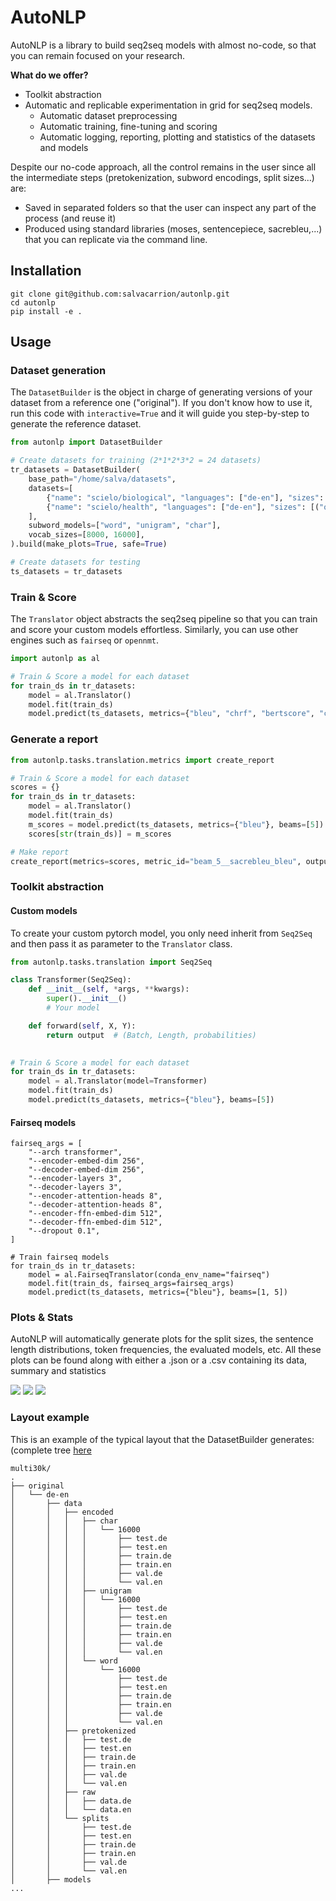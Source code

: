 # AutoNLP

AutoNLP is a library to build seq2seq models with almost no-code, so that you can remain focused on your research.

**What do we offer?**
- Toolkit abstraction
- Automatic and replicable experimentation in grid for seq2seq models.
  - Automatic dataset preprocessing
  - Automatic training, fine-tuning and scoring
  - Automatic logging, reporting, plotting and statistics of the datasets and models

Despite our no-code approach, all the control remains in the user since all the intermediate steps (pretokenization, 
subword encodings, split sizes...) are:
- Saved in separated folders so that the user can inspect any part of the process (and reuse it)
- Produced using standard libraries (moses, sentencepiece, sacrebleu,...) that you can replicate via the command line.


## Installation

```
git clone git@github.com:salvacarrion/autonlp.git
cd autonlp
pip install -e .
```


## Usage

### Dataset generation

The `DatasetBuilder` is the object in charge of generating versions of your dataset from a reference one ("original"). If you don't know how to use it, 
run this code with `interactive=True` and it will guide you step-by-step to generate the reference dataset.

```python
from autonlp import DatasetBuilder

# Create datasets for training (2*1*2*3*2 = 24 datasets)
tr_datasets = DatasetBuilder(
    base_path="/home/salva/datasets",
    datasets=[
        {"name": "scielo/biological", "languages": ["de-en"], "sizes": [("original", None), ("100k", 100000)]},
        {"name": "scielo/health", "languages": ["de-en"], "sizes": [("original", None), ("100k", 100000)]},
    ],
    subword_models=["word", "unigram", "char"],
    vocab_sizes=[8000, 16000],
).build(make_plots=True, safe=True)

# Create datasets for testing
ts_datasets = tr_datasets
```


### Train & Score

The `Translator` object abstracts the seq2seq pipeline so that you can train and score your custom models effortless. Similarly, 
you can use other engines such as `fairseq` or `opennmt`.

```python
import autonlp as al

# Train & Score a model for each dataset
for train_ds in tr_datasets:
    model = al.Translator()
    model.fit(train_ds)
    model.predict(ts_datasets, metrics={"bleu", "chrf", "bertscore", "comet"}, beams=[1, 5])
```

### Generate a report

```python
from autonlp.tasks.translation.metrics import create_report

# Train & Score a model for each dataset
scores = {}
for train_ds in tr_datasets:
    model = al.Translator()
    model.fit(train_ds)
    m_scores = model.predict(ts_datasets, metrics={"bleu"}, beams=[5])
    scores[str(train_ds)] = m_scores

# Make report
create_report(metrics=scores, metric_id="beam_5__sacrebleu_bleu", output_path=".outputs")
```

### Toolkit abstraction

#### Custom models

To create your custom pytorch model, you only need inherit from `Seq2Seq` and then pass it as parameter to the `Translator` class.

```python
from autonlp.tasks.translation import Seq2Seq

class Transformer(Seq2Seq):
    def __init__(self, *args, **kwargs):
        super().__init__()
        # Your model        

    def forward(self, X, Y):
        return output  # (Batch, Length, probabilities)

    
# Train & Score a model for each dataset
for train_ds in tr_datasets:
    model = al.Translator(model=Transformer)
    model.fit(train_ds)
    model.predict(ts_datasets, metrics={"bleu"}, beams=[5])
```


#### Fairseq models

```text
fairseq_args = [
    "--arch transformer",
    "--encoder-embed-dim 256",
    "--decoder-embed-dim 256",
    "--encoder-layers 3",
    "--decoder-layers 3",
    "--encoder-attention-heads 8",
    "--decoder-attention-heads 8",
    "--encoder-ffn-embed-dim 512",
    "--decoder-ffn-embed-dim 512",
    "--dropout 0.1",
]

# Train fairseq models
for train_ds in tr_datasets:
    model = al.FairseqTranslator(conda_env_name="fairseq")
    model.fit(train_ds, fairseq_args=fairseq_args)
    model.predict(ts_datasets, metrics={"bleu"}, beams=[1, 5])
```



### Plots & Stats

AutoNLP will automatically generate plots for the split sizes, the sentence length distributions, 
token frequencies, the evaluated models, etc. All these plots can be found along with either a .json or a .csv 
containing its data, summary and statistics

![](docs/images/multi30k/vocab_distr_top100__multi30k_original_de-en__word_16000.png)
![](docs/images/multi30k/sent_distr_test_de__multi30k_original_de-en__word_16000.png)
![](docs/images/multi30k/split_size_tok__multi30k_original_de-en__word_16000.png)


### Layout example

This is an example of the typical layout that the DatasetBuilder generates: (complete tree [here](docs/data/tree.txt)
```text
multi30k/
.
├── original
│   └── de-en
│       ├── data
│       │   ├── encoded
│       │   │   ├── char
│       │   │   │   └── 16000
│       │   │   │       ├── test.de
│       │   │   │       ├── test.en
│       │   │   │       ├── train.de
│       │   │   │       ├── train.en
│       │   │   │       ├── val.de
│       │   │   │       └── val.en
│       │   │   ├── unigram
│       │   │   │   └── 16000
│       │   │   │       ├── test.de
│       │   │   │       ├── test.en
│       │   │   │       ├── train.de
│       │   │   │       ├── train.en
│       │   │   │       ├── val.de
│       │   │   │       └── val.en
│       │   │   └── word
│       │   │       └── 16000
│       │   │           ├── test.de
│       │   │           ├── test.en
│       │   │           ├── train.de
│       │   │           ├── train.en
│       │   │           ├── val.de
│       │   │           └── val.en
│       │   ├── pretokenized
│       │   │   ├── test.de
│       │   │   ├── test.en
│       │   │   ├── train.de
│       │   │   ├── train.en
│       │   │   ├── val.de
│       │   │   └── val.en
│       │   ├── raw
│       │   │   ├── data.de
│       │   │   └── data.en
│       │   └── splits
│       │       ├── test.de
│       │       ├── test.en
│       │       ├── train.de
│       │       ├── train.en
│       │       ├── val.de
│       │       └── val.en
│       ├── models
...
```